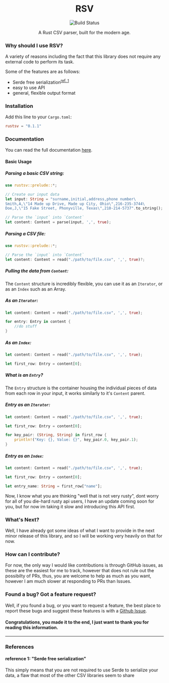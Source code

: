 # <div align="center">RSV</div>
<p align="center">
    <img src="https://github.com/fatalcenturion/RSV/workflows/Rust/badge.svg" alt="Build Status"></img>
</p>
<div align="center">A Rust CSV parser, built for the modern age.</div>


### Why should I use RSV?
A variety of reasons including the fact that this library does not require any external code to perform its task.

Some of the features are as follows:
- Serde free serialization<sup>[ref. 1](#reference-1-serde-free-serialization)</sup>
- easy to use API
- general, flexible output format 

### Installation
Add this line to your `Cargo.toml`:
```toml
rustsv = "0.1.1"
```

### Documentation
You can read the full documentation [here](https://docs.rs/rustsv/).
#### Basic Usage
##### Parsing a basic CSV string:
```rust
use rustsv::prelude::*;

// Create our input data
let input: String = "surname,initial,address,phone number\
Smith,A,\"14 Made up Drive, Made up City, Ohio\",216-235-3744\
Doe,J,\"15 Fake Street, Phonyville, Texas\",210-214-5737".to_string();

// Parse the `input` into `Content`
let content: Content = parse(input, ',', true);
```

##### Parsing a CSV file:
```rust
use rustsv::prelude::*;

// Parse the `input` into `Content`
let content: Content = read("./path/to/file.csv", ',', true)?;
```

##### Pulling the data from `Content`:
The `Content` structure is incredibly flexible, you can use it as an `Iterator`, or as an `Index` such as an Array.

##### As an `Iterator`:
```rust
let content: Content = read("./path/to/file.csv", ',', true);

for entry: Entry in content {
    //do stuff
}
```

##### As an `Index`:
```rust
let content: Content = read("./path/to/file.csv", ',', true);

let first_row: Entry = content[0];
```

##### What is an `Entry`?
The `Entry` structure is the container housing the individual pieces of data from each row in your input, it works similarly to it's `Content` parent.

##### Entry as an `Iterator`:

```rust
let content: Content = read("./path/to/file.csv", ',', true);

let first_row: Entry = content[0];

for key_pair: (String, String) in first_row {
    println!("Key: {}, Value: {}", key_pair.0, key_pair.1);
}
```

##### Entry as an `Index`:

```rust
let content: Content = read("./path/to/file.csv", ',', true);

let first_row: Entry = content[0];

let entry_name: String = first_row["name"];
```
Now, I know what you are thinking "well that is not very rusty", dont worry for all of you die-hard rusty api users, I have an update coming soon for you, but for now im taking it slow and introducing this API first.

### What's Next?
Well, I have already got some ideas of what I want to provide in the next minor release of this library, and so I will be working very heavily on that for now.

### How can I contribute?
For now, the only way I would like contributions is through GitHub issues, as these are the easiest for me to track, however that does not rule out the possibilty of PRs, thus, you are welcome to help as much as you want, however I am much slower at responding to PRs than Issues.

### Found a bug? Got a feature request?
Well, if you found a bug, or you want to request a feature, the best place to report these bugs and suggest these features is with a [Github Issue](https://github.com/fatalcenturion/RSV/issues).

#### Congratulations, you made it to the end, I just want to thank you for reading this information.

--------
### References
#### reference 1: "Serde free serialization"
This simply means that you are not required to use Serde to serialize your data, a flaw that most of the other CSV libraries seem to share
